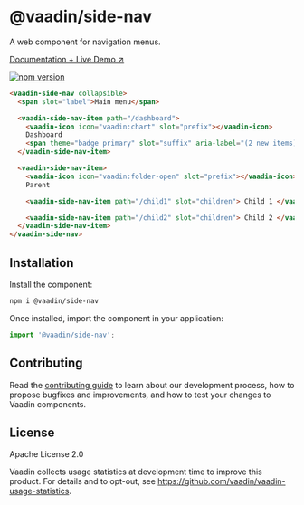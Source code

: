 # @vaadin/side-nav

A web component for navigation menus.

[Documentation + Live Demo ↗](https://vaadin.com/docs/latest/components/side-nav)

[![npm version](https://badgen.net/npm/v/@vaadin/side-nav)](https://www.npmjs.com/package/@vaadin/side-nav)

```html
<vaadin-side-nav collapsible>
  <span slot="label">Main menu</span>

  <vaadin-side-nav-item path="/dashboard">
    <vaadin-icon icon="vaadin:chart" slot="prefix"></vaadin-icon>
    Dashboard
    <span theme="badge primary" slot="suffix" aria-label="(2 new items)">2</span>
  </vaadin-side-nav-item>

  <vaadin-side-nav-item>
    <vaadin-icon icon="vaadin:folder-open" slot="prefix"></vaadin-icon>
    Parent

    <vaadin-side-nav-item path="/child1" slot="children"> Child 1 </vaadin-side-nav-item>

    <vaadin-side-nav-item path="/child2" slot="children"> Child 2 </vaadin-side-nav-item>
  </vaadin-side-nav-item>
</vaadin-side-nav>
```

## Installation

Install the component:

```sh
npm i @vaadin/side-nav
```

Once installed, import the component in your application:

```js
import '@vaadin/side-nav';
```

## Contributing

Read the [contributing guide](https://vaadin.com/docs/latest/contributing) to learn about our development process, how to propose bugfixes and improvements, and how to test your changes to Vaadin components.

## License

Apache License 2.0

Vaadin collects usage statistics at development time to improve this product.
For details and to opt-out, see https://github.com/vaadin/vaadin-usage-statistics.
